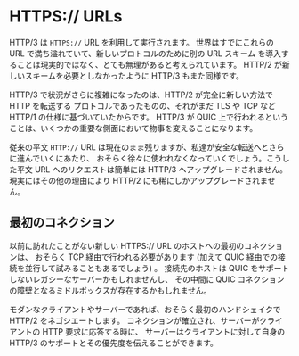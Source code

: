 # HTTPS:// URLs

HTTP/3 は `HTTPS://` URL を利用して実行されます。
世界はすでにこれらの URL で満ち溢れていて、新しいプロトコルのために別の URL スキーム
を導入することは現実的ではなく、とても無理があると考えられています。
HTTP/2 が新しいスキームを必要としなかったように HTTP/3 もまた同様です。

HTTP/3 で状況がさらに複雑になったのは、HTTP/2 が完全に新しい方法で HTTP を転送する
プロトコルであったものの、それがまだ TLS や TCP など HTTP/1 の仕様に基づいていたからです。
HTTP/3 が QUIC 上で行われるということは、いくつかの重要な側面において物事を変えることになります。

従来の平文 `HTTP://` URL は現在のまま残りますが、私達が安全な転送へとさらに進んでいくにあたり、
おそらく徐々に使われなくなっていくでしょう。こうした平文 URL へのリクエストは簡単には HTTP/3
へアップグレードされません。現実にはその他の理由により HTTP/2 にも稀にしかアップグレードされません。

## 最初のコネクション

以前に訪れたことがない新しい HTTPS:// URL のホストへの最初のコネクションは、
おそらく TCP 経由で行われる必要があります (加えて QUIC 経由での接続を並行して試みることもあるでしょう) 。
接続先のホストは QUIC をサポートしないレガシーなサーバーかもしれませんし、
その中間に QUIC コネクションの障壁となるミドルボックスが存在するかもしれません。

モダンなクライアントやサーバーであれば、おそらく最初のハンドシェイクで HTTP/2 をネゴシエートします。
コネクションが確立され、サーバーがクライアントの HTTP 要求に応答する時に、
サーバーはクライアントに対して自身の HTTP/3 のサポートとその優先度を伝えることができます。
